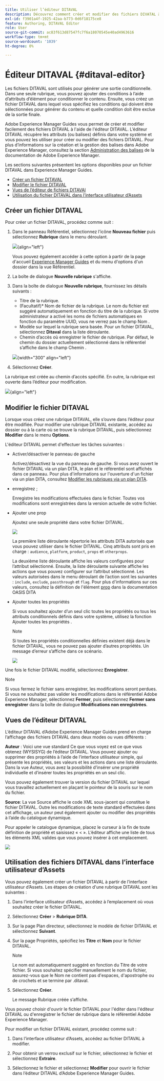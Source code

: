 ```yaml
---
title: Utiliser l’éditeur DITAVAL
description: Découvrez comment créer et modifier des fichiers DIVATAL à l’aide de l’éditeur DIVATAL dans Adobe Experience Manager Guides. Savoir comment l'éditeur DITAVAL prend en charge les fichiers DITAVAL dans les vues auteur et source.
exl-id: f3901a4f-1925-42aa-b773-0d6f18175ce8
feature: Authoring, DITAVAL Editor
role: User
source-git-commit: ac83f613d87547fc7f6a18070545e40ad4963616
workflow-type: tm+mt
source-wordcount: '1039'
ht-degree: 0%

---
```


# Éditeur DITAVAL {#ditaval-editor}

Les fichiers DITAVAL sont utilisés pour générer une sortie conditionnelle. Dans une seule rubrique, vous pouvez ajouter des conditions à l’aide d’attributs d’élément pour conditionner le contenu. Ensuite, vous créez un fichier DITAVAL dans lequel vous spécifiez les conditions qui doivent être sélectionnées pour générer du contenu et quelle condition doit être exclue de la sortie finale.

Adobe Experience Manager Guides vous permet de créer et modifier facilement des fichiers DITAVAL à l&#39;aide de l&#39;éditeur DITAVAL. L’éditeur DITAVAL récupère les attributs \(ou balises\) définis dans votre système et vous pouvez les utiliser pour créer ou modifier des fichiers DITAVAL. Pour plus d’informations sur la création et la gestion des balises dans Adobe Experience Manager, consultez la section [Administration des balises](https://experienceleague.adobe.com/docs/experience-manager-cloud-service/sites/authoring/features/tags.html?lang=en) de la documentation de Adobe Experience Manager.

Les sections suivantes présentent les options disponibles pour un fichier DITAVAL dans Experience Manager Guides.

- [Créer un fichier DITAVAL](#create-ditaval-file)
- [Modifier le fichier DITAVAL](#edit-ditaval-file)
- [Vues de l’éditeur de fichiers DITAVAl](#ditaval-editor-views)
- [Utilisation du fichier DITAVAL dans l’interface utilisateur d’Assets](#working-with-ditaval-files-in-the-assets-ui)

## Créer un fichier DITAVAL

Pour créer un fichier DITAVAL, procédez comme suit :

1. Dans le panneau Référentiel, sélectionnez l’icône **Nouveau fichier** puis sélectionnez **Rubrique** dans le menu déroulant.

   ![](images/new-file-option.png){align="left"}

   Vous pouvez également accéder à cette option à partir de la page d&#39;accueil [Experience Manager Guides](./intro-home-page.md) et du menu d&#39;options d&#39;un dossier dans la vue Référentiel.

2. La boîte de dialogue **Nouvelle rubrique** s&#39;affiche.

3. Dans la boîte de dialogue **Nouvelle rubrique**, fournissez les détails suivants :
   - Titre de la rubrique.
   - \(Facultatif\)* Nom de fichier de la rubrique. Le nom du fichier est suggéré automatiquement en fonction du titre de la rubrique. Si votre administrateur a activé les noms de fichiers automatiques en fonction du paramètre UUID, vous ne verrez pas le champ Nom .
   - Modèle sur lequel la rubrique sera basée. Pour un fichier DITAVAL, sélectionnez **Ditaval** dans la liste déroulante.
   - Chemin d’accès où enregistrer le fichier de rubrique. Par défaut, le chemin du dossier actuellement sélectionné dans le référentiel s’affiche dans le champ Chemin .

   ![](images/new-topic-dialog-ditaval.png){width="300" align="left"}


4. Sélectionnez **Créer**.

La rubrique est créée au chemin d’accès spécifié. En outre, la rubrique est ouverte dans l’éditeur pour modification.

![](images/ditaval-file-editor.png){align="left"}

## Modifier le fichier DITAVAL

Lorsque vous créez une rubrique DITAVAL, elle s’ouvre dans l’éditeur pour être modifiée. Pour modifier une rubrique DITAVAL existante, accédez au dossier ou à la carte où se trouve la rubrique DITAVAL, puis sélectionnez **Modifier** dans le menu **Options**.

L&#39;éditeur DITAVAL permet d&#39;effectuer les tâches suivantes :

- Activer/désactiver le panneau de gauche

  Activez/désactivez la vue du panneau de gauche. Si vous avez ouvert le fichier DITAVAL via un plan DITA, le plan et le référentiel sont affichés dans ce panneau. Pour plus d&#39;informations sur l&#39;ouverture d&#39;un fichier via un plan DITA, consultez [Modifier les rubriques via un plan DITA](map-editor-advanced-map-editor.md#id17ACJ0F0FHS).

- enregistrez ;

  Enregistre les modifications effectuées dans le fichier. Toutes vos modifications sont enregistrées dans la version actuelle de votre fichier.

- Ajouter une prop

  Ajoutez une seule propriété dans votre fichier DITAVAL.

  ![](images/ditaval-editor-props-new.png)

  La première liste déroulante répertorie les attributs DITA autorisés que vous pouvez utiliser dans le fichier DITAVAL. Cinq attributs sont pris en charge : `audience`, `platform`, `product`, `props` et `otherprops`.

  La deuxième liste déroulante affiche les valeurs configurées pour l’attribut sélectionné. Ensuite, la liste déroulante suivante affiche les actions que vous pouvez configurer sur l’attribut sélectionné. Les valeurs autorisées dans le menu déroulant de l’action sont les suivantes : `include`, `exclude`, `passthrough` et `flag`. Pour plus d&#39;informations sur ces valeurs, consultez la définition de l&#39;élément [prop](http://docs.oasis-open.org/dita/dita/v1.3/errata01/os/complete/part3-all-inclusive/langRef/ditaval/ditaval-prop.html#ditaval-prop) dans la documentation OASIS DITA

- Ajouter toutes les propriétés

  Si vous souhaitez ajouter d’un seul clic toutes les propriétés ou tous les attributs conditionnels définis dans votre système, utilisez la fonction Ajouter toutes les propriétés .

  >[!NOTE]
  >
  > Si toutes les propriétés conditionnelles définies existent déjà dans le fichier DITAVAL, vous ne pouvez pas ajouter d’autres propriétés. Un message d’erreur s’affiche dans ce scénario.

  ![](images/ditaval-all-props-new.png)

Une fois le fichier DITAVAL modifié, sélectionnez **Enregistrer**.

>[!NOTE]
>
> Si vous fermez le fichier sans enregistrer, les modifications seront perdues. Si vous ne souhaitez pas valider les modifications dans le référentiel Adobe Experience Manager, sélectionnez **Fermer**, puis sélectionnez **Fermer sans enregistrer** dans la boîte de dialogue **Modifications non enregistrées**.

## Vues de l’éditeur DITAVAL

L’éditeur DITAVAL d’Adobe Experience Manager Guides prend en charge l’affichage des fichiers DITAVAL dans deux modes ou vues différents :

**Auteur** :   Voici une vue standard Ce que vous voyez est ce que vous obtenez \(WYSISYG\) de l’éditeur DITAVAL. Vous pouvez ajouter ou supprimer des propriétés à l’aide de l’interface utilisateur simple, qui présente les propriétés, ses valeurs et les actions dans une liste déroulante. Dans la vue Auteur, vous avez la possibilité d’insérer une propriété individuelle et d’insérer toutes les propriétés en un seul clic.

Vous pouvez également trouver la version du fichier DITAVAL sur lequel vous travaillez actuellement en plaçant le pointeur de la souris sur le nom du fichier.

**Source**:   La vue Source affiche le code XML sous-jacent qui constitue le fichier DITAVAL. Outre les modifications de texte standard effectuées dans cet affichage, un auteur peut également ajouter ou modifier des propriétés à l’aide du catalogue dynamique.

Pour appeler le catalogue dynamique, placez le curseur à la fin de toute définition de propriété et saisissez « &lt; ». L’éditeur affiche une liste de tous les éléments XML valides que vous pouvez insérer à cet emplacement.

![](images/ditaval-source-view-new.png)


## Utilisation des fichiers DITAVAL dans l’interface utilisateur d’Assets

Vous pouvez également créer un fichier DITAVAL à partir de l’interface utilisateur d’Assets. Les étapes de création d&#39;une rubrique DITAVAL sont les suivantes :

1. Dans l’interface utilisateur d’Assets, accédez à l’emplacement où vous souhaitez créer le fichier DITAVAL.

1. Sélectionnez **Créer** \> **Rubrique DITA**.

1. Sur la page Plan directeur, sélectionnez le modèle de fichier DITAVAL et sélectionnez **Suivant**.

1. Sur la page Propriétés, spécifiez les **Titre** et **Nom** pour le fichier DITAVAL.

   >[!NOTE]
   >
   > Le nom est automatiquement suggéré en fonction du Titre de votre fichier. Si vous souhaitez spécifier manuellement le nom du fichier, assurez-vous que le Nom ne contient pas d&#39;espaces, d&#39;apostrophe ou de crochets et se termine par .ditaval.

1. Sélectionnez **Créer**.

   Le message Rubrique créée s’affiche.

Vous pouvez choisir d&#39;ouvrir le fichier DITAVAL pour l&#39;éditer dans l&#39;éditeur DITAVAL ou d&#39;enregistrer le fichier de rubrique dans le référentiel Adobe Experience Manager.

Pour modifier un fichier DITAVAL existant, procédez comme suit :

1. Dans l’interface utilisateur d’Assets, accédez au fichier DITAVAL à modifier.

1. Pour obtenir un verrou exclusif sur le fichier, sélectionnez le fichier et sélectionnez **Extraire**.

1. Sélectionnez le fichier et sélectionnez **Modifier** pour ouvrir le fichier dans l’éditeur DITAVAL d’Adobe Experience Manager Guides.



